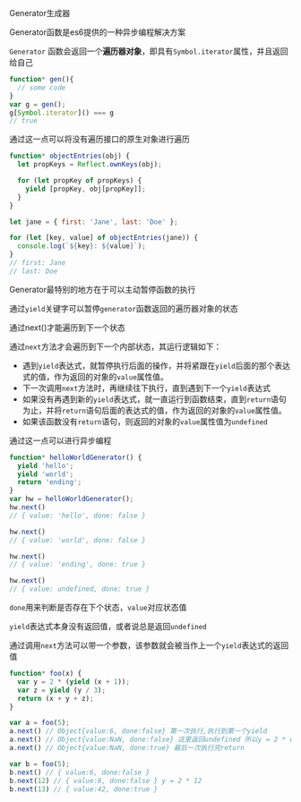 Generator生成器

Generator函数是es6提供的一种异步编程解决方案

`Generator` 函数会返回一个**遍历器对象**，即具有`Symbol.iterator`属性，并且返回给自己

```js
function* gen(){
  // some code
}
var g = gen();
g[Symbol.iterator]() === g
// true
```

通过这一点可以将没有遍历接口的原生对象进行遍历

```javascript
function* objectEntries(obj) {
  let propKeys = Reflect.ownKeys(obj);

  for (let propKey of propKeys) {
    yield [propKey, obj[propKey]];
  }
}

let jane = { first: 'Jane', last: 'Doe' };

for (let [key, value] of objectEntries(jane)) {
  console.log(`${key}: ${value}`);
}
// first: Jane
// last: Doe
```



Generator最特别的地方在于可以主动暂停函数的执行

通过`yield`关键字可以暂停`generator`函数返回的遍历器对象的状态

通过next()才能遍历到下一个状态

通过`next`方法才会遍历到下一个内部状态，其运行逻辑如下：

- 遇到`yield`表达式，就暂停执行后面的操作，并将紧跟在`yield`后面的那个表达式的值，作为返回的对象的`value`属性值。
- 下一次调用`next`方法时，再继续往下执行，直到遇到下一个`yield`表达式
- 如果没有再遇到新的`yield`表达式，就一直运行到函数结束，直到`return`语句为止，并将`return`语句后面的表达式的值，作为返回的对象的`value`属性值。
- 如果该函数没有`return`语句，则返回的对象的`value`属性值为`undefined`

通过这一点可以进行异步编程

```javascript
function* helloWorldGenerator() {
  yield 'hello';
  yield 'world';
  return 'ending';
}
var hw = helloWorldGenerator();
hw.next()
// { value: 'hello', done: false }

hw.next()
// { value: 'world', done: false }

hw.next()
// { value: 'ending', done: true }

hw.next()
// { value: undefined, done: true }
```

`done`用来判断是否存在下个状态，`value`对应状态值

`yield`表达式本身没有返回值，或者说总是返回`undefined`

通过调用`next`方法可以带一个参数，该参数就会被当作上一个`yield`表达式的返回值

```javascript
function* foo(x) {
  var y = 2 * (yield (x + 1));
  var z = yield (y / 3);
  return (x + y + z);
}

var a = foo(5);
a.next() // Object{value:6, done:false} 第一次执行,执行到第一个yield
a.next() // Object{value:NaN, done:false} 这里返回undefined 所以y = 2 * undefiend
a.next() // Object{value:NaN, done:true} 最后一次执行完return

var b = foo(5);
b.next() // { value:6, done:false }
b.next(12) // { value:8, done:false } y = 2 * 12
b.next(13) // { value:42, done:true } 
```